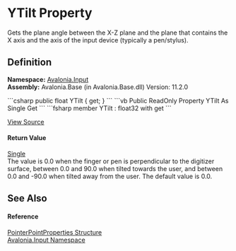 # YTilt Property


Gets the plane angle between the X-Z plane and the plane that contains the X axis and the axis of the input device (typically a pen/stylus).



## Definition
**Namespace:** <a href="N_Avalonia_Input">Avalonia.Input</a>  
**Assembly:** Avalonia.Base (in Avalonia.Base.dll) Version: 11.2.0

<Tabs groupId="api-code-preview">
<TabItem value="csharp" label="C#">
```csharp
public float YTilt {
	get;
 }
```
</TabItem>
<TabItem value="vb" label="VB">
```vb
Public ReadOnly Property YTilt As Single
		Get
```
</TabItem>
<TabItem value="fsharp" label="F#">
```fsharp
member YTilt : float32 with 
		get
```
</TabItem>
</Tabs>



<a href="https://github.com/AvaloniaUI/Avalonia/tree/master/src/Avalonia.Base/Input/PointerPoint.cs#L108" title="View the source code">View Source</a>



#### Return Value
<a href="https://learn.microsoft.com/dotnet/api/system.single" target="_blank" rel="noopener noreferrer">Single</a>  
The value is 0.0 when the finger or pen is perpendicular to the digitizer surface, between 0.0 and 90.0 when tilted towards the user, and between 0.0 and -90.0 when tilted away from the user. The default value is 0.0.

## See Also


#### Reference
<a href="T_Avalonia_Input_PointerPointProperties">PointerPointProperties Structure</a>  
<a href="N_Avalonia_Input">Avalonia.Input Namespace</a>  

